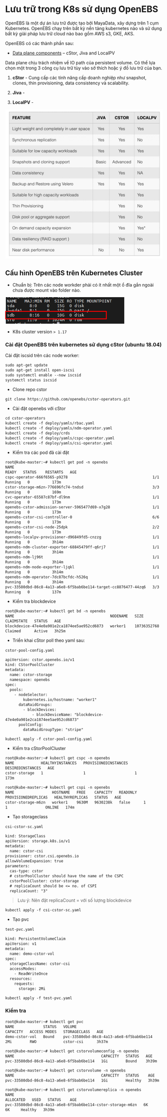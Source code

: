 # Lưu trữ trong K8s sử dụng OpenEBS

OpenEBS là một dự án lưu trữ được tạo bởi MayaData, xây dựng trên 1 cụm Kubernetes. OpenEBS chạy trên bất kỳ nền tảng kubernetes nào và sử dụng bất kỳ giải pháp lưu trữ cloud nào bao gồm AWS s3, GKE, AKS.

OpenEBS có các thành phần sau:

- [Data plane components](https://openebs.io/docs/#DataPlane) – cStor, Jiva and LocalPV

Data plane chịu trách nhiệm về IO path của persistent volume. Có thể lựa chọn một trong 3 công cụ lưu trữ tùy vào sở thích hoặc ý đồ lưu trữ của bạn.

1. **cStor** - Cung cấp các tính năng cấp doanh nghiệp như snapshot, clones, thin provisioning, data consistency và scalability.

2. **Jiva** - 

3. **LocalPV** - 

![](../images/deploy-openebs-container-storage.jpg)

## Cấu hình OpenEBS trên Kubernetes Cluster

- Chuẩn bị: Trên các node workder phải có ít nhất một ổ đĩa gắn ngoài chưa được mount vào folder nào. 

![](../images/blockdevice.png)

- K8s cluster version `> 1.17`

### Cài đặt OpenEBS trên kubernetes sử dụng cStor (ubuntu 18.04)

Cài đặt iscsid trên các node worker:

```
sudo apt-get update
sudo apt-get install open-iscsi
sudo systemctl enable --now iscsid
systemctl status iscsid
```

- Clone repo cstor 

```
git clone https://github.com/openebs/cstor-operators.git
```

- Cài đặt openebs với cStor

```
cd cstor-operators
kubectl create -f deploy/yamls/rbac.yaml
kubectl create -f deploy/yamls/ndm-operator.yaml
kubectl create -f deploy/crds
kubectl create -f deploy/yamls/cspc-operator.yaml
kubectl create -f deploy/yamls/csi-operator.yaml
```

- Kiểm tra các pod đã cài đặt

```
root@kube-master:~# kubectl get pod -n openebs
NAME                                                              READY   STATUS    RESTARTS   AGE
cspc-operator-666f6565-p9278                                      1/1     Running   0          173m
cstor-storage-m6zn-776696fc74-tndsd                               3/3     Running   0          169m
cvc-operator-65587c87bf-dl9nm                                     1/1     Running   0          173m
openebs-cstor-admission-server-5965477d69-x7g28                   1/1     Running   0          173m
openebs-cstor-csi-controller-0                                    6/6     Running   0          173m
openebs-cstor-csi-node-25dpk                                      2/2     Running   0          173m
openebs-localpv-provisioner-d96849fd5-cnzzg                       1/1     Running   0          3h14m
openebs-ndm-cluster-exporter-68845479ff-q6rj7                     1/1     Running   0          3h14m
openebs-ndm-lj96t                                                 1/1     Running   0          3h14m
openebs-ndm-node-exporter-ljqkl                                   1/1     Running   0          3h14m
openebs-ndm-operator-7dc87bcfdc-h526q                             1/1     Running   0          3h14m
pvc-33580dbd-86c8-4a13-a6e8-6f5bab6be114-target-cc8876477-44zq6   3/3     Running   0          137m
```

- Kiểm tra blockdevice

```
root@kube-master:~# kubectl get bd -n openebs
NAME                                           NODENAME   SIZE          CLAIMSTATE   STATUS   AGE
blockdevice-47e4e0a901e2ca1874ee5ae952cd6873   worker1    10736352768   Claimed      Active   3h25m
```

- Triển khai cStor poll theo yaml sau:

`cstor-pool-config.yaml`

```
apiVersion: cstor.openebs.io/v1
kind: CStorPoolCluster
metadata:
  name: cstor-storage
  namespace: openebs
spec:
  pools:
    - nodeSelector:
        kubernetes.io/hostname: "worker1"
      dataRaidGroups:
        - blockDevices:
            - blockDeviceName: "blockdevice-47e4e0a901e2ca1874ee5ae952cd6873"
      poolConfig:
        dataRaidGroupType: "stripe"
```

```
kubectl apply -f cstor-pool-config.yaml
```

- Kiểm tra cStorPoolCluster

```
root@kube-master:~# kubectl get cspc -n openebs
NAME            HEALTHYINSTANCES   PROVISIONEDINSTANCES   DESIREDINSTANCES   AGE
cstor-storage   1                  1                      1                  173m
```

```
root@kube-master:~# kubectl get cspi -n openebs
NAME                 HOSTNAME   FREE    CAPACITY   READONLY   PROVISIONEDREPLICAS   HEALTHYREPLICAS   STATUS   AGE
cstor-storage-m6zn   worker1    9630M   9630238k   false      1                     1                 ONLINE   174m
```

- Tạo storageclass

`csi-cstor-sc.yaml`

```
kind: StorageClass
apiVersion: storage.k8s.io/v1
metadata:
  name: cstor-csi
provisioner: cstor.csi.openebs.io
allowVolumeExpansion: true
parameters:
  cas-type: cstor
  # cstorPoolCluster should have the name of the CSPC
  cstorPoolCluster: cstor-storage
  # replicaCount should be <= no. of CSPI
  replicaCount: "3"
```

>Lưu ý: Nên đặt replicaCount = với số lượng blockdevice

```
kubectl apply -f csi-cstor-sc.yaml
```

- Tạo pvc

`test-pvc.yaml`

```
kind: PersistentVolumeClaim
apiVersion: v1
metadata:
  name: demo-cstor-vol
spec:
  storageClassName: cstor-csi
  accessModes:
    - ReadWriteOnce
  resources:
    requests:
      storage: 2Mi
```

```
kubectl apply -f test-pvc.yaml
```

### Kiểm tra

```
root@kube-master:~# kubectl get pvc
NAME             STATUS   VOLUME                                     CAPACITY   ACCESS MODES   STORAGECLASS   AGE
demo-cstor-vol   Bound    pvc-33580dbd-86c8-4a13-a6e8-6f5bab6be114   2Mi        RWO            cstor-csi      3h37m
```


```
root@kube-master:~# kubectl get cstorvolumeconfig -n openebs
NAME                                       CAPACITY   STATUS   AGE
pvc-33580dbd-86c8-4a13-a6e8-6f5bab6be114   1Gi        Bound    3h39m
```

```
root@kube-master:~# kubectl get cstorvolume -n openebs
NAME                                       CAPACITY   STATUS    AGE
pvc-33580dbd-86c8-4a13-a6e8-6f5bab6be114   1Gi        Healthy   3h39m
```

```
root@kube-master:~# kubectl get cstorvolumereplica -n openebs
NAME                                                          ALLOCATED   USED   STATUS    AGE
pvc-33580dbd-86c8-4a13-a6e8-6f5bab6be114-cstor-storage-m6zn   6K          6K     Healthy   3h39m
```


